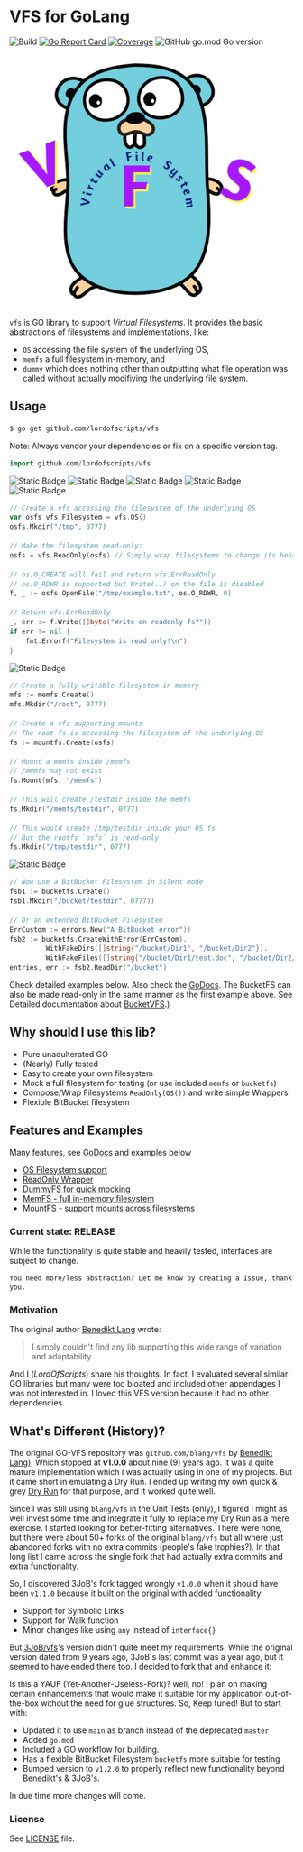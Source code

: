 # VFS for GoLang

![Build](https://github.com/lordofscripts/vfs/actions/workflows/go.yml/badge.svg)
[![Go Report Card](https://goreportcard.com/badge/github.com/lordofscripts/vfs?style=flat-square)](https://goreportcard.com/report/github.com/lordofscripts/vfs)
[![Coverage](https://coveralls.io/repos/github/lordofscripts/vfs/badge.svg?branch=main)](https://coveralls.io/github/lordofscripts/vfs?branch=main)
![GitHub go.mod Go version](https://img.shields.io/github/go-mod/go-version/lordofscripts/vfs)

![Successful](./doc/repository_logo_vfs.png)

`vfs` is GO library to support *Virtual Filesystems*. It provides the basic
abstractions of filesystems and implementations, like:

* `OS` accessing the file system of the underlying OS,
* `memfs` a full filesystem in-memory, and
* `dummy` which does nothing other than outputting what file operation was
  called without actually modifiying the underlying file system.

## Usage

```bash
$ go get github.com/lordofscripts/vfs
```
Note: Always vendor your dependencies or fix on a specific version tag.

```go
import github.com/lordofscripts/vfs
```

![Static Badge](https://img.shields.io/badge/os-MacOS-blue?style=plastic&label=VFS&color=green)
![Static Badge](https://img.shields.io/badge/os-Linux-blue?style=plastic&label=VFS&color=green)
![Static Badge](https://img.shields.io/badge/os-Windows-blue?style=plastic&label=VFS&color=green)
![Static Badge](https://img.shields.io/badge/os-Unix-blue?style=plastic&label=VFS&color=green)
![Static Badge](https://img.shields.io/badge/vfs-ReadOnly-blue?style=plastic&label=VFS&color=blue)

```go
// Create a vfs accessing the filesystem of the underlying OS
var osfs vfs.Filesystem = vfs.OS()
osfs.Mkdir("/tmp", 0777)

// Make the filesystem read-only:
osfs = vfs.ReadOnly(osfs) // Simply wrap filesystems to change its behaviour

// os.O_CREATE will fail and return vfs.ErrReadOnly
// os.O_RDWR is supported but Write(..) on the file is disabled
f, _ := osfs.OpenFile("/tmp/example.txt", os.O_RDWR, 0)

// Return vfs.ErrReadOnly
_, err := f.Write([]byte("Write on readonly fs?"))
if err != nil {
    fmt.Errorf("Filesystem is read only!\n")
}
```

![Static Badge](https://img.shields.io/badge/vfs-MemFS-blue?style=plastic&label=VFS&color=blue)

```go
// Create a fully writable filesystem in memory
mfs := memfs.Create()
mfs.Mkdir("/root", 0777)

// Create a vfs supporting mounts
// The root fs is accessing the filesystem of the underlying OS
fs := mountfs.Create(osfs)

// Mount a memfs inside /memfs
// /memfs may not exist
fs.Mount(mfs, "/memfs")

// This will create /testdir inside the memfs
fs.Mkdir("/memfs/testdir", 0777)

// This would create /tmp/testdir inside your OS fs
// But the rootfs `osfs` is read-only
fs.Mkdir("/tmp/testdir", 0777)
```

![Static Badge](https://img.shields.io/badge/vfs-BucketFS-blue?style=plastic&label=VFS&color=blue)

```go
// Now use a BitBucket Filesystem in Silent mode
fsb1 := bucketfs.Create()
fsb1.Mkdir("/bucket/testdir", 0777))

// Or an extended BitBucket Filesystem
ErrCustom := errors.New("A BitBucket error"))
fsb2 := bucketfs.CreateWithError(ErrCustom).
         WithFakeDirs([]string{"/bucket/Dir1", "/bucket/Dir2"}).
         WithFakeFiles([]string{"/bucket/Dir1/test.doc", "/bucket/Dir2/test.pdf"})
entries, err := fsb2.ReadDir("/bucket")
```

Check detailed examples below. Also check the [GoDocs](http://godoc.org/github.com/lordofscripts/vfs).
The BucketFS can also be made read-only in the same manner as the first example
above. See Detailed documentation about [BucketVFS](./doc/vfs_bucketfs.md).)

## Why should I use this lib?

- Pure unadulterated GO
- (Nearly) Fully tested
- Easy to create your own filesystem
- Mock a full filesystem for testing (or use included `memfs` or `bucketfs`)
- Compose/Wrap Filesystems `ReadOnly(OS())` and write simple Wrappers
- Flexible BitBucket filesystem


## Features and Examples

Many features, see [GoDocs](http://godoc.org/github.com/lordofscripts/vfs) and examples below

- [OS Filesystem support](http://godoc.org/github.com/lordofscripts/vfs#example-OsFS)
- [ReadOnly Wrapper](http://godoc.org/github.com/lordofscripts/vfs#example-RoFS)
- [DummyFS for quick mocking](http://godoc.org/github.com/lordofscripts/vfs#example-DummyFS)
- [MemFS - full in-memory filesystem](http://godoc.org/github.com/lordofscripts/vfs/memfs#example-MemFS)
- [MountFS - support mounts across filesystems](http://godoc.org/github.com/lordofscripts/vfs/mountfs#example-MountFS)

### Current state: RELEASE

While the functionality is quite stable and heavily tested, interfaces are subject to change.

    You need more/less abstraction? Let me know by creating a Issue, thank you.

### Motivation

The original author [Benedikt Lang](https://github.com/blang) wrote:

> I simply couldn't find any lib supporting this wide range of variation and adaptability.

And I (*LordOfScripts*) share his thoughts. In fact, I evaluated several similar
GO libraries but many were too bloated and included other appendages I was not
interested in. I loved this VFS version because it had no other dependencies.


## What's Different (History)?

The original GO-VFS repository was `github.com/blang/vfs` by
[Benedikt Lang)](https://github.com/blang/vfs). Which stopped at **v1.0.0** about
nine (9) years ago. It was a quite mature implementation which I was actually
using in one of my projects. But it came short in emulating a Dry Run. I ended
up writing my own quick & grey [Dry Run](https://github.com/lordofscripts/wipechromium/blob/main/file_ops.go)
for that purpose, and it worked quite well.

Since I was still using `blang/vfs` in the Unit Tests (only), I figured I might
as well invest some time and integrate it fully to replace my Dry Run as a
mere exercise. I started looking for better-fitting alternatives. There were none,
but there were about 50+ forks of the original `blang/vfs` but all where just
abandoned forks with no extra commits (people's fake trophies?). In that long list
I came across the single fork that had actually extra commits and extra
functionality.

So, I discovered 3JoB's fork tagged wrongly `v1.0.0` when it should have been
`v1.1.0` because it built on the original with added functionality:

* Support for Symbolic Links
* Support for Walk function
* Minor changes like using `any` instead of `interface{}`

But [3JoB/vfs](https://github.com/3JoB/vfs)'s version didn't quite meet my requirements.
While the original version dated from 9 years ago, 3JoB's last commit was a year
ago, but it seemed to have ended there too. I decided to fork that and enhance it:

Is this a YAUF (Yet-Another-Useless-Fork)? well, no! I plan on making certain
enhancements that would make it suitable for my application out-of-the-box
without the need for glue structures. So, Keep tuned! But to start with:

* Updated it to use `main` as branch instead of the deprecated `master`
* Added `go.mod`
* Included a GO workflow for building.
* Has a flexible BitBucket Filesystem `bucketfs` more suitable for testing
* Bumped version to `v1.2.0` to properly reflect new functionality beyond
  Benedikt's & 3JoB's.

In due time more changes will come.

### License

See [LICENSE](LICENSE) file.
